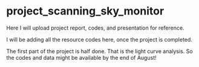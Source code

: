 # project_scanning_sky_monitor
Here I will upload project report, codes, and presentation for reference.

I will be adding all the resource codes here, once the project is completed. 

The first part of the project is half done. That is the light curve analysis. So the codes and data might be available by the end of August!

